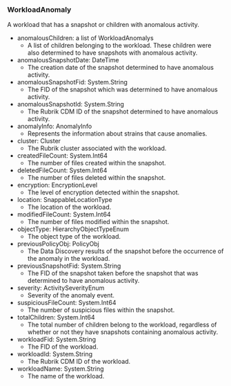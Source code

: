 ### WorkloadAnomaly
A workload that has a snapshot or children with anomalous activity.

- anomalousChildren: a list of WorkloadAnomalys
  - A list of children belonging to the workload. These children were also
 determined to have snapshots with anomalous activity.
- anomalousSnapshotDate: DateTime
  - The creation date of the snapshot determined to have anomalous activity.
- anomalousSnapshotFid: System.String
  - The FID of the snapshot which was determined to have anomalous activity.
- anomalousSnapshotId: System.String
  - The Rubrik CDM ID of the snapshot determined to have anomalous activity.
- anomalyInfo: AnomalyInfo
  - Represents the information about strains that cause anomalies.
- cluster: Cluster
  - The Rubrik cluster associated with the workload.
- createdFileCount: System.Int64
  - The number of files created within the snapshot.
- deletedFileCount: System.Int64
  - The number of files deleted within the snapshot.
- encryption: EncryptionLevel
  - The level of encryption detected within the snapshot.
- location: SnappableLocationType
  - The location of the workload.
- modifiedFileCount: System.Int64
  - The number of files modified within the snapshot.
- objectType: HierarchyObjectTypeEnum
  - The object type of the workload.
- previousPolicyObj: PolicyObj
  - The Data Discovery results of the snapshot before the occurrence of the anomaly in the workload.
- previousSnapshotFid: System.String
  - The FID of the snapshot taken before the snapshot that was determined
 to have anomalous activity.
- severity: ActivitySeverityEnum
  - Severity of the anomaly event.
- suspiciousFileCount: System.Int64
  - The number of suspicious files within the snapshot.
- totalChildren: System.Int64
  - The total number of children belong to the workload, regardless
 of whether or not they have snapshots containing anomalous activity.
- workloadFid: System.String
  - The FID of the workload.
- workloadId: System.String
  - The Rubrik CDM ID of the workload.
- workloadName: System.String
  - The name of the workload.
